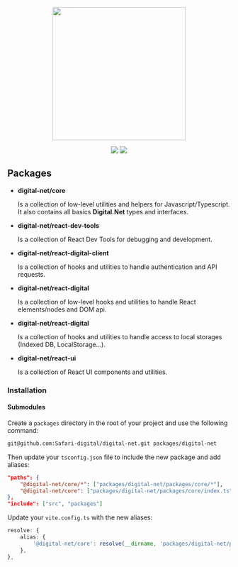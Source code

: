 <p align="center">
    <img width="300" src="/assets/logo-v1_full.svg">
</p>
<div align="center">
    <a href="https://github.com/safari-digital"><img src="https://img.shields.io/badge/safari-digital-green.svg"></a>
    <a href="https://www.typescriptlang.org"><img src="https://img.shields.io/badge/Typescript-blue.svg"></a>
</div>

## Packages
- **digital-net/core** 
    
    Is a collection of low-level utilities and helpers for Javascript/Typescript. 
    It also contains all basics **Digital.Net** types and interfaces.

- **digital-net/react-dev-tools** 
    
    Is a collection of React Dev Tools for debugging and development.

- **digital-net/react-digital-client**
    
    Is a collection of hooks and utilities to handle authentication and API requests.

- **digital-net/react-digital**

    Is a collection of low-level hooks and utilities to handle React elements/nodes and DOM api.

- **digital-net/react-digital**

    Is a collection of hooks and utilities to handle access to local storages (Indexed DB, LocalStorage...).

- **digital-net/react-ui**

    Is a collection of React UI components and utilities.

### Installation
#### Submodules
Create a `packages` directory in the root of your project and use the following command:
```bash
git@github.com:Safari-digital/digital-net.git packages/digital-net
```

Then update your `tsconfig.json` file to include the new package and add aliases:
```json
"paths": {
    "@digital-net/core/*": ["packages/digital-net/packages/core/*"],
    "@digital-net/core": ["packages/digital-net/packages/core/index.ts"],
},
"include": ["src", "packages"]
```

Update your `vite.config.ts` with the new aliases:
```typescript
resolve: {
    alias: {
        '@digital-net/core': resolve(__dirname, 'packages/digital-net/packages/core/'),
    },
},
```

